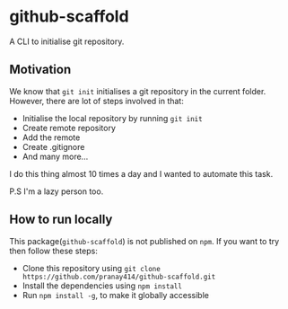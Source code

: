 # github-scaffold
A CLI to initialise git repository.

## Motivation
We know that `git init` initialises a git repository in the current folder. However, there are lot of steps involved in that:
* Initialise the local repository by running `git init`
* Create remote repository
* Add the remote
* Create .gitignore
* And many more...

I do this thing almost 10 times a day and I wanted to automate this task.

P.S I'm a lazy person too.

## How to run locally
This package(`github-scaffold`) is not published on `npm`. If you want to try then follow these steps:
* Clone this repository using `git clone https://github.com/pranay414/github-scaffold.git`
* Install the dependencies using `npm install`
* Run `npm install -g`, to make it globally accessible